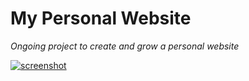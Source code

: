 # My Personal Website
*Ongoing project to create and grow a personal website*

[![](screenshots/scNewSite.png "screenshot")](anthonyjsilva.com)
